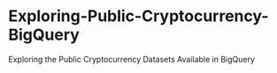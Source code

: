 # Exploring-Public-Cryptocurrency-BigQuery
Exploring the Public Cryptocurrency Datasets Available in BigQuery
